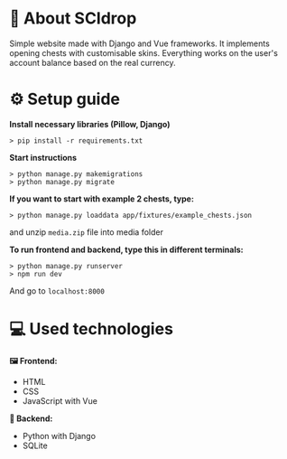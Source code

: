# 🎁 About SCIdrop
Simple website made with Django and Vue frameworks. It implements opening chests with customisable skins. Everything works on the user's account balance based on the real currency.

# ⚙️ Setup guide
<b>Install necessary libraries (Pillow, Django)</b>
```
> pip install -r requirements.txt
```

<b>Start instructions</b>
```
> python manage.py makemigrations
> python manage.py migrate
```

<b>If you want to start with example 2 chests, type:</b>
```
> python manage.py loaddata app/fixtures/example_chests.json
```
and unzip ```media.zip``` file into media folder

<b>To run frontend and backend, type this in different terminals:</b>
```
> python manage.py runserver
> npm run dev
```

And go to ```localhost:8000```


# 💻 Used technologies
<b>🖼️ Frontend:</b>
- HTML
- CSS
- JavaScript with Vue

<b>🔧 Backend:</b>
- Python with Django
- SQLite